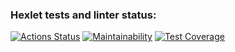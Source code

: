 ### Hexlet tests and linter status:
[![Actions Status](https://github.com/pro-vitaliy/java-project-78/actions/workflows/hexlet-check.yml/badge.svg)](https://github.com/pro-vitaliy/java-project-78/actions)
[![Maintainability](https://api.codeclimate.com/v1/badges/3537eaa03376315b7ecb/maintainability)](https://codeclimate.com/github/pro-vitaliy/java-project-78/maintainability)
[![Test Coverage](https://api.codeclimate.com/v1/badges/3537eaa03376315b7ecb/test_coverage)](https://codeclimate.com/github/pro-vitaliy/java-project-78/test_coverage)
